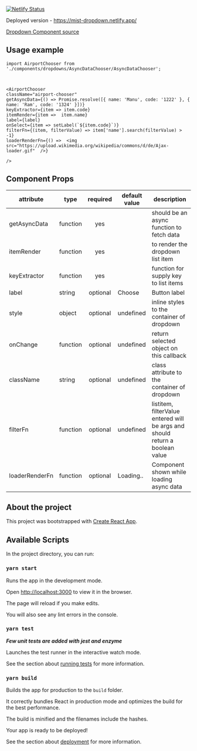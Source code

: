 


[![Netlify Status](https://api.netlify.com/api/v1/badges/a510137b-f762-41c7-af99-9f116dfd28d2/deploy-status)](https://app.netlify.com/sites/mist-dropdown/deploys)

  

Deployed version - https://mist-dropdown.netlify.app/

  
  
  
  

[Dropdown Component source ](src/components/dropdowns/AsyncDataChooser/AsyncDataChooser.js)

  
## Usage example 

    import AirportChooser from './components/dropdowns/AsyncDataChooser/AsyncDataChooser';

   

    <AirportChooser
    className="airport-chooser"
    getAsyncData={() => Promise.resolve([{ name: 'Manu', code: '1222' }, { name: 'Ram', code: '1324' }])}
    keyExtractor={item => item.code}
    itemRender={item =>  item.name}
    label={label}
    onSelect={item => setLabel(`${item.code}`)}
    filterFn={(item, filterValue) => item['name'].search(filterValue) > -1}
    loaderRenderFn={() =>  <img src="https://upload.wikimedia.org/wikipedia/commons/d/de/Ajax-loader.gif"  />}
    
    />
    

## Component Props

| attribute      | type     | required | default value | description                                                                   |
|----------------|----------|:--------:|---------------|-------------------------------------------------------------------------------|
| getAsyncData   | function |    yes   |               | should be an async function to fetch data                                     |
| itemRender     | function |    yes   |               | to render the dropdown list item                                              |
| keyExtractor   | function |    yes   |               | function for supply key to list items                                         |
| label          | string   | optional | Choose        | Button label                                                                  |
| style          | object   | optional | undefined     | inline styles to the container of dropdown                                    |
| onChange       | function | optional | undefined     | return selected object on this callback                                       |
| className      | string   | optional | undefined     | class attribute to the container of dropdown                                  |
| filterFn       | function | optional | undefined     |  listitem, filterValue entered will be args and should return a boolean value |
| loaderRenderFn | function | optional | Loading..     | Component shown while loading async data                                      |
  
  ## About the project

This project was bootstrapped with [Create React App](https://github.com/facebook/create-react-app).

  

## Available Scripts

  

In the project directory, you can run:

  

### `yarn start`

  

Runs the app in the development mode.<br  />

Open [http://localhost:3000](http://localhost:3000) to view it in the browser.

  

The page will reload if you make edits.<br  />

You will also see any lint errors in the console.

  

### `yarn test`

***Few unit tests are added with jest and enzyme***



Launches the test runner in the interactive watch mode.<br  />

See the section about [running tests](https://facebook.github.io/create-react-app/docs/running-tests) for more information.

  

### `yarn build`

  

Builds the app for production to the `build` folder.<br  />

It correctly bundles React in production mode and optimizes the build for the best performance.

  

The build is minified and the filenames include the hashes.<br  />

Your app is ready to be deployed!

  

See the section about [deployment](https://facebook.github.io/create-react-app/docs/deployment) for more information.
